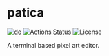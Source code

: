 patica
======

[![de](https://img.shields.io/crates/v/de.svg)](https://crates.io/crates/de)
[![Actions Status](https://github.com/sile/de/workflows/CI/badge.svg)](https://github.com/sile/de/actions)
![License](https://img.shields.io/crates/l/de)

A terminal based pixel art editor.
